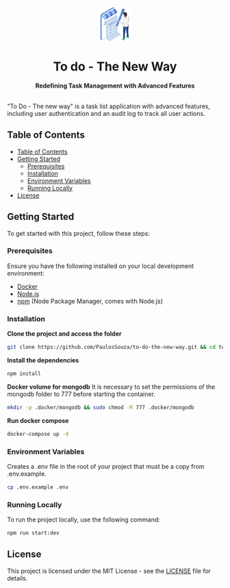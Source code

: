 <div align="center">
  <img src="./.github/assets/logo.png" alt="To do - The new way" width="80">
  <br>
  <h1>To do - The New Way</h1>
  <strong>Redefining Task Management with Advanced Features</strong>
</div>
<br>

"To Do - The new way" is a task list application with advanced features, including user authentication and an audit log to track all user actions.

## Table of Contents

- [Table of Contents](#table-of-contents)
- [Getting Started](#getting-started)
  - [Prerequisites](#prequisites)
  - [Installation](#installation)
  - [Environment Variables](#environment-variables)
  - [Running Locally](#running-locally)
- [License](#license)


## Getting Started

To get started with this project, follow these steps:

### Prerequisites

Ensure you have the following installed on your local development environment:

- [Docker](https://www.docker.com/products/docker-desktop/)
- [Node.js](https://nodejs.org/en/download/package-manager)
- [npm](https://www.npmjs.com/) (Node Package Manager, comes with Node.js)


### Installation

**Clone the project and access the folder**

```bash
git clone https://github.com/PaulosSouza/to-do-the-new-way.git && cd to-do-the-new-way
```

**Install the dependencies**

```bash
npm install
```

**Docker volume for mongodb**
It is necessary to set the permissions of the mongodb folder to 777 before starting the container.

```bash
mkdir -p .docker/mongodb && sudo chmod -R 777 .docker/mongodb
```

**Run docker compose**

```bash
docker-compose up -d
```

### Environment Variables
Creates a .env file in the root of your project that must be a copy from .env.example.

```bash
cp .env.example .env
```

### Running Locally
To run the project locally, use the following command:

```bash
npm run start:dev
```

## License

This project is licensed under the MIT License - see the [LICENSE](LICENSE) file for details.
